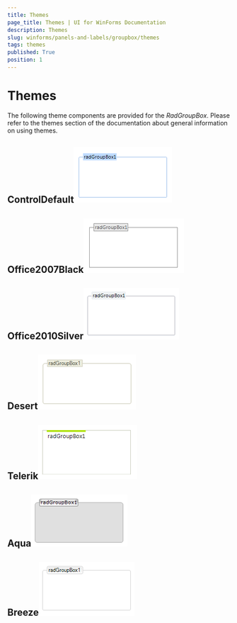 ```yaml
---
title: Themes
page_title: Themes | UI for WinForms Documentation
description: Themes
slug: winforms/panels-and-labels/groupbox/themes
tags: themes
published: True
position: 1
---
```


# Themes



The following theme components are provided for the *RadGroupBox*.
      Please refer to the themes section of the documentation about general information on using themes.

## ControlDefault![panels-and-labels-groupbox-themes 001](images/panels-and-labels-groupbox-themes001.png)

## Office2007Black![panels-and-labels-groupbox-themes 002](images/panels-and-labels-groupbox-themes002.png)

## Office2010Silver![panels-and-labels-groupbox-themes 003](images/panels-and-labels-groupbox-themes003.png)

## Desert![panels-and-labels-groupbox-themes 004](images/panels-and-labels-groupbox-themes004.png)

## Telerik![panels-and-labels-groupbox-themes 005](images/panels-and-labels-groupbox-themes005.png)

## Aqua![panels-and-labels-groupbox-themes 006](images/panels-and-labels-groupbox-themes006.png)

## Breeze![panels-and-labels-groupbox-themes 007](images/panels-and-labels-groupbox-themes007.png)

